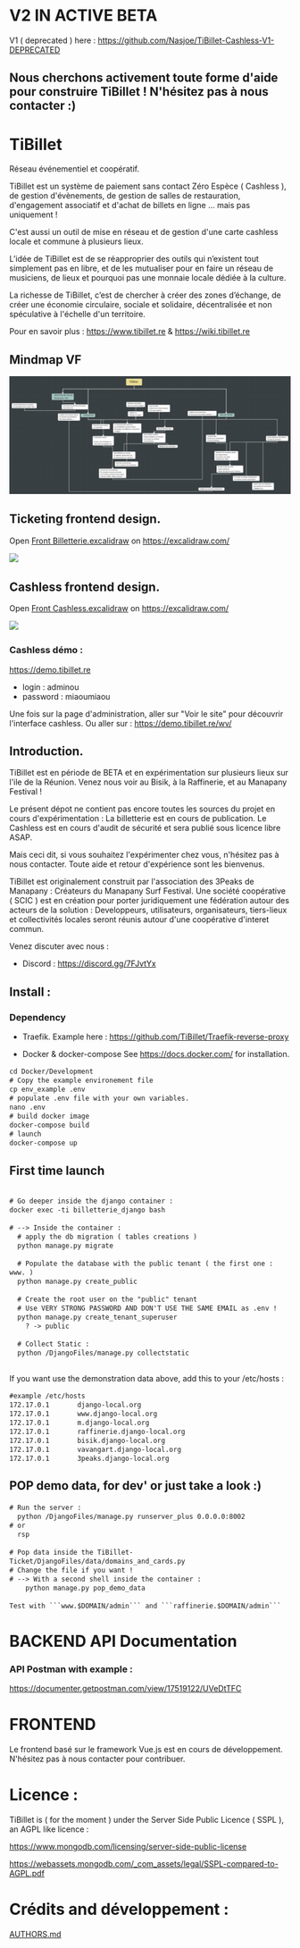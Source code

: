 # V2 IN ACTIVE BETA

V1 ( deprecated ) here :
https://github.com/Nasjoe/TiBillet-Cashless-V1-DEPRECATED

## Nous cherchons activement toute forme d'aide pour construire TiBillet ! N'hésitez pas à nous contacter :)

# TiBillet

Réseau événementiel et coopératif.

TiBillet est un système de paiement sans contact Zéro Espèce ( Cashless ), de gestion d'évènements, de gestion de salles
de restauration, d'engagement associatif et d'achat de billets en ligne … mais pas uniquement !

C'est aussi un outil de mise en réseau et de gestion d'une carte cashless locale et commune à plusieurs lieux.

L’idée de TiBillet est de se réapproprier des outils qui n’existent tout simplement pas en libre, et de les mutualiser
pour en faire un réseau de musiciens, de lieux et pourquoi pas une monnaie locale dédiée à la culture.

La richesse de TiBillet, c’est de chercher à créer des zones d’échange, de créer une économie circulaire, sociale et
solidaire, décentralisée et non spéculative à l'échelle d'un territoire.

Pour en savoir plus : https://www.tibillet.re & https://wiki.tibillet.re

## Mindmap VF

![](Presentation/carte_heuristique.png)

## Ticketing frontend design.

Open [Front Billetterie.excalidraw](https://github.com/TiBillet/TiBillet/blob/main/Presentation/Front%20Billetterie.excalidraw)
on https://excalidraw.com/

![](Presentation/Design_Front_Ticket.svg)

## Cashless frontend design.

Open [Front Cashless.excalidraw](https://github.com/TiBillet/TiBillet/blob/main/Presentation/Front%20Cashless.excalidraw)
on https://excalidraw.com/

![](Presentation/Design_Front_Cashless_APP.svg)

### Cashless démo :

https://demo.tibillet.re

- login : adminou
- password : miaoumiaou

Une fois sur la page d'administration, aller sur "Voir le site" pour découvrir l'interface cashless. Ou aller sur :
https://demo.tibillet.re/wv/

## Introduction.

TiBillet est en période de BETA et en expérimentation sur plusieurs lieux sur l'ile de la Réunion. Venez nous voir au
Bisik, à la Raffinerie, et au Manapany Festival !

Le présent dépot ne contient pas encore toutes les sources du projet en cours d'expérimentation :
La billetterie est en cours de publication. Le Cashless est en cours d'audit de sécurité et sera publié sous licence
libre ASAP.

Mais ceci dit, si vous souhaitez l'expérimenter chez vous, n'hésitez pas à nous contacter. Toute aide et retour
d'expérience sont les bienvenus.

TiBillet est originalement construit par l'association des 3Peaks de Manapany : Créateurs du Manapany Surf Festival. Une
société coopérative ( SCIC ) est en création pour porter juridiquement une fédération autour des acteurs de la
solution :
Developpeurs, utilisateurs, organisateurs, tiers-lieux et collectivités locales seront réunis autour d'une coopérative
d'interet commun.

Venez discuter avec nous :

- Discord : https://discord.gg/7FJvtYx

## Install :

### Dependency

- Traefik. Example here :
  https://github.com/TiBillet/Traefik-reverse-proxy

- Docker & docker-compose See https://docs.docker.com/ for installation.

```shell
cd Docker/Development
# Copy the example environement file 
cp env_example .env
# populate .env file with your own variables.
nano .env
# build docker image
docker-compose build
# launch 
docker-compose up
```

## First time launch

```shell

# Go deeper inside the django container :
docker exec -ti billetterie_django bash

# --> Inside the container :
  # apply the db migration ( tables creations )
  python manage.py migrate
  
  # Populate the database with the public tenant ( the first one : www. )
  python manage.py create_public
  
  # Create the root user on the "public" tenant
  # Use VERY STRONG PASSWORD AND DON'T USE THE SAME EMAIL as .env !
  python manage.py create_tenant_superuser
    ? -> public
    
  # Collect Static :
  python /DjangoFiles/manage.py collectstatic
  
```

If you want use the demonstration data above, add this to your /etc/hosts :
```
#example /etc/hosts
172.17.0.1       django-local.org
172.17.0.1       www.django-local.org
172.17.0.1       m.django-local.org
172.17.0.1       raffinerie.django-local.org
172.17.0.1       bisik.django-local.org
172.17.0.1       vavangart.django-local.org
172.17.0.1       3peaks.django-local.org
```


## POP demo data, for dev' or just take a look :)

```shell
# Run the server :
  python /DjangoFiles/manage.py runserver_plus 0.0.0.0:8002
# or
  rsp
  
# Pop data inside the TiBillet-Ticket/DjangoFiles/data/domains_and_cards.py
# Change the file if you want !
# --> With a second shell inside the container :
	python manage.py pop_demo_data

Test with ```www.$DOMAIN/admin``` and ```raffinerie.$DOMAIN/admin```
```


# BACKEND API Documentation

### API Postman with example :

https://documenter.getpostman.com/view/17519122/UVeDtTFC

# FRONTEND

Le frontend basé sur le framework Vue.js est en cours de développement. N'hésitez pas à nous contacter pour contribuer.

# Licence :

TiBillet is ( for the moment ) under the Server Side Public Licence ( SSPL ), an AGPL like licence :

https://www.mongodb.com/licensing/server-side-public-license

https://webassets.mongodb.com/_com_assets/legal/SSPL-compared-to-AGPL.pdf

# Crédits and développement :

[AUTHORS.md](https://github.com/TiBillet/TiBillet/blob/main/AUTHORS.md)


